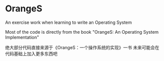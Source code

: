 # OrangeS
An exercise work when learning to write an Operating System

Most of the code is directly from the book "OrangeS: An Operating System Implementation"

绝大部分代码直接来源于《OrangeS：一个操作系统的实现》一书
未来可能会在代码基础上加入更多东西吧
